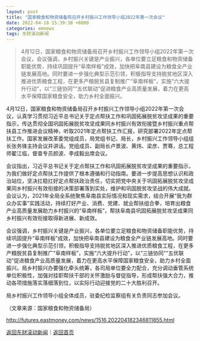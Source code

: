 ```yaml
---
layout: post
title: "国家粮食和物资储备局召开乡村振兴工作领导小组2022年第一次会议"
date: 2022-04-18 15:39:38 +0800
categories: emnews
tags: 东财滚动新闻
---
```

> 4月12日，国家粮食和物资储备局召开乡村振兴工作领导小组2022年第一次会议，会议强调，乡村振兴关键是产业振兴，各单位要立足粮食和物资储备职能优势，持续巩固提升“阜南样板”成效，加快把阜南县建设为粮食全产业链发展高地。同时要进一步强化典型示范引领，积极指导支持脱贫地区深入推进优质粮食工程，在更多产粮脱贫县复制推广“阜南样板”，实施“六大提升行动”，以“三链协同”“五优联动”促进粮食产业高质量发展，着力在更高水平保障国家粮食安全，助力乡村全面振兴。

<p>4月12日，国家粮食和物资储备局召开乡村振兴工作领导小组2022年第一次会议，认真学习贯彻习近平总书记关于定点帮扶工作和巩固拓展脱贫攻坚成果的重要指示，传达贯彻全国巩固拓展脱贫攻坚成果同乡村振兴有效衔接暨乡村振兴重点帮扶县工作推进会议精神，听取2021年定点帮扶工作汇报，研究部署2022年定点帮扶工作。国家发展改革委党组成员，局党组书记、局长，乡村振兴工作领导小组组长张务锋主持会议并讲话。党组成员、副局长卢景波、黄炜、梁彦、贾骞，总工程师翟江临，督查专员颜波、李成毅出席会议。</p><p>会议指出，习近平总书记关于定点帮扶工作和巩固拓展脱贫攻坚成果的重要指示，为我们做好定点帮扶工作提供了根本遵循和行动指南。要进一步提高思想认识和政治站位，坚决扛稳扛好定点帮扶政治责任，切实把党中央关于巩固拓展脱贫攻坚成果同乡村振兴有效衔接的决策部署落到实处，维护和巩固脱贫攻坚战的伟大成就。会议认为，2021年全局全系统聚焦阜南县实际情况和现实需求，结合开展“我为群众办实事”实践活动，持续打好产业、消费、党建、就业帮扶组合拳，培育出粮食产业高质量发展助力乡村振兴的“阜南样板”，帮扶阜南县巩固拓展脱贫攻坚成果同乡村振兴有效衔接取得新进展、新成效。</p><p>会议强调，乡村振兴关键是产业振兴，各单位要立足粮食和物资储备职能优势，持续巩固提升“阜南样板”成效，加快把阜南县建设为粮食全产业链发展高地。同时要进一步强化典型示范引领，积极指导支持脱贫地区深入推进优质粮食工程，在更多产粮脱贫县复制推广“阜南样板”，实施“六大提升行动”，以“三链协同”“五优联动”促进粮食产业高质量发展，着力在更高水平保障国家粮食安全，助力乡村全面振兴。局乡村振兴办要强化牵头统筹，各司局单位要全力配合，充分调动垂管系统单位积极性，加强对挂职帮扶干部的关怀激励与督促指导，形成帮扶强大合力，推动各项措施落实落细落到位，以实际行动迎接党的二十大胜利召开。</p><p>局乡村振兴工作领导小组全体成员，驻委纪检监察组有关负责同志参加会议。</p><p></p><p class="em_media">（文章来源：国家粮食和物资储备局）</p>

<http://futures.eastmoney.com/news/1516,202204182346811855.html>

[返回东财滚动新闻](//finews.withounder.com/emnews/)｜[返回首页](//finews.withounder.com/)